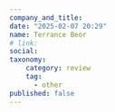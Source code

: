 ```yaml
---
company_and_title: 
date: "2025-02-07 20:29"
name: Terrance Beor
# link:
social: 
taxonomy:
    category: review
    tag:
      - other
published: false
---
```



